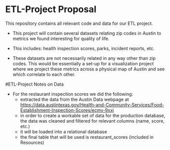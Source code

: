 # ETL-Project Proposal
This repository contains all relevant code and data for our ETL project. 


* This project will contain several datasets relating zip codes in Austin to metrics we found interesting for quality of life.

* This includes: health inspection scores, parks, incident reports, etc. 

* These datasets are not necessarily related in any way other than zip codes. This would be essentially a set-up for a visualization project where we project these metrics across a physical map of Austin and see which correlate to each other. 

#ETL-Project Notes on Data

* For the restaurant inspection scores we did the following:
    * extracted the data from the Austin Data webpage at https://data.austintexas.gov/Health-and-Community-Services/Food-Establishment-Inspection-Scores/ecmv-9xxi
    * in order to create a workable set of data for the production database, the data was cleaned and filtered for relevant columns (name, score, etc.)
    * it will be loaded into a relational database
    * the final table that will be used is restaurant_scores (included in Resources)

